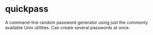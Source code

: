 quickpass
=========

A command-line random password generator using just the commonly available Unix utilities. Can create several passwords at once.